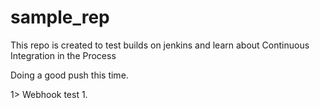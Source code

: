 # sample_rep
This repo is created to test builds on jenkins and learn about Continuous Integration in the Process

Doing a good push this time.

1> Webhook test 1.
